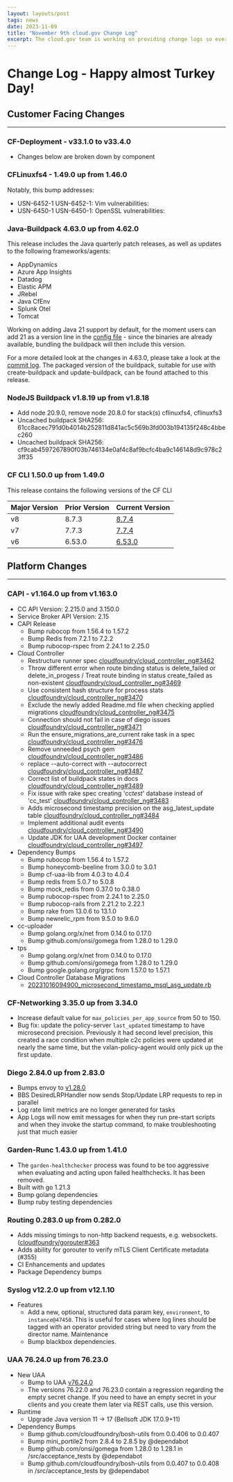 ```yaml
---
layout: layouts/post
tags: news
date: 2023-11-09
title: "November 9th cloud.gov Change Log"
excerpt: The cloud.gov team is working on providing change logs so everyone can see new features and updates.
---
```


# Change Log - Happy almost Turkey Day!

## Customer Facing Changes

---

### CF-Deployment - v33.1.0 to v33.4.0

- Changes below are broken down by component

### CFLinuxfs4 - 1.49.0 up from 1.46.0

Notably, this bump addresses:

- USN-6452-1 USN-6452-1: Vim vulnerabilities:
- USN-6450-1 USN-6450-1: OpenSSL vulnerabilities:

### Java-Buildpack 4.63.0 up from 4.62.0

This release includes the Java quarterly patch releases, as well as updates to the following frameworks/agents:

- AppDynamics
- Azure App Insights
- Datadog
- Elastic APM
- JRebel
- Java CfEnv
- Splunk Otel
- Tomcat

Working on adding Java 21 support by default, for the moment users can add 21 as a version line in the [config file](https://github.com/cloudfoundry/java-buildpack/blob/main/config/open_jdk_jre.yml) - since the binaries are already available, bundling the buildpack will then include this version.

For a more detailed look at the changes in 4.63.0, please take a look at the [commit log](https://github.com/cloudfoundry/java-buildpack/compare/v4.62.0...v4.63.0). The packaged version of the buildpack, suitable for use with create-buildpack and update-buildpack, can be found attached to this release.

### NodeJS Buildpack v1.8.19 up from v1.8.18

- Add node 20.9.0, remove node 20.8.0 for stack(s) cflinuxfs4, cflinuxfs3
- Uncached buildpack SHA256: 61cc8acec791d0b4014b252811d841ac5c569b3fd003b194135f248c4bbec260
- Uncached buildpack SHA256: cf9cab4597267890f03b746134e0af4c8af9bcfc4ba9c146148d9c978c23ff35

### CF CLI 1.50.0 up from 1.49.0

This release contains the following versions of the CF CLI

| Major Version | Prior Version | Current Version                                                    |
| ------------- | ------------- | ------------------------------------------------------------------ |
| v8            | 8.7.3         | [8.7.4](https://github.com/cloudfoundry/cli/releases/tag/v8.7.4)   |
| v7            | 7.7.3         | [7.7.4](https://github.com/cloudfoundry/cli/releases/tag/v7.7.4)   |
| v6            | 6.53.0        | [6.53.0](https://github.com/cloudfoundry/cli/releases/tag/v6.53.0) |

## Platform Changes

---

### CAPI - v1.164.0 up from v1.163.0

- CC API Version: 2.215.0 and 3.150.0
- Service Broker API Version: 2.15
- CAPI Release
  - Bump rubocop from 1.56.4 to 1.57.2
  - Bump Redis from 7.2.1 to 7.2.2
  - Bump rubocop-rspec from 2.24.1 to 2.25.0
- Cloud Controller
  - Restructure runner spec [cloudfoundry/cloud_controller_ng#3462](https://github.com/cloudfoundry/cloud_controller_ng/pull/3462)
  - Throw different error when route binding status is delete_failed or delete_in_progess / Treat route binding in status create_failed as non-existent [cloudfoundry/cloud_controller_ng#3469](https://github.com/cloudfoundry/cloud_controller_ng/pull/3469)
  - Use consistent hash structure for process stats [cloudfoundry/cloud_controller_ng#3470](https://github.com/cloudfoundry/cloud_controller_ng/pull/3470)
  - Exclude the newly added Readme.md file when checking applied migrations [cloudfoundry/cloud_controller_ng#3475](https://github.com/cloudfoundry/cloud_controller_ng/pull/3475)
  - Connection should not fail in case of diego issues [cloudfoundry/cloud_controller_ng#3471](https://github.com/cloudfoundry/cloud_controller_ng/pull/3471)
  - Run the ensure_migrations_are_current rake task in a spec [cloudfoundry/cloud_controller_ng#3476](https://github.com/cloudfoundry/cloud_controller_ng/pull/3476)
  - Remove unneeded psych gem [cloudfoundry/cloud_controller_ng#3486](https://github.com/cloudfoundry/cloud_controller_ng/pull/3486)
  - replace --auto-correct with --autocorrect [cloudfoundry/cloud_controller_ng#3487](https://github.com/cloudfoundry/cloud_controller_ng/pull/3487)
  - Correct list of buildpack states in docs [cloudfoundry/cloud_controller_ng#3489](https://github.com/cloudfoundry/cloud_controller_ng/pull/3489)
  - Fix issue with rake spec creating 'cc*test*' database instead of 'cc_test' [cloudfoundry/cloud_controller_ng#3483](https://github.com/cloudfoundry/cloud_controller_ng/pull/3483)
  - Adds microsecond timestamp precision on the asg_latest_update table [cloudfoundry/cloud_controller_ng#3484](https://github.com/cloudfoundry/cloud_controller_ng/pull/3484)
  - Implement additional audit events [cloudfoundry/cloud_controller_ng#3490](https://github.com/cloudfoundry/cloud_controller_ng/pull/3490)
  - Update JDK for UAA development Docker container [cloudfoundry/cloud_controller_ng#3497](https://github.com/cloudfoundry/cloud_controller_ng/pull/3497)
- Dependency Bumps
  - Bump rubocop from 1.56.4 to 1.57.2
  - Bump honeycomb-beeline from 3.0.0 to 3.0.1
  - Bump cf-uaa-lib from 4.0.3 to 4.0.4
  - Bump redis from 5.0.7 to 5.0.8
  - Bump mock_redis from 0.37.0 to 0.38.0
  - Bump rubocop-rspec from 2.24.1 to 2.25.0
  - Bump rubocop-rails from 2.21.2 to 2.22.1
  - Bump rake from 13.0.6 to 13.1.0
  - Bump newrelic_rpm from 9.5.0 to 9.6.0
- cc-uploader
  - Bump golang.org/x/net from 0.14.0 to 0.17.0
  - Bump github.com/onsi/gomega from 1.28.0 to 1.29.0
- tps
  - Bump golang.org/x/net from 0.14.0 to 0.17.0
  - Bump github.com/onsi/gomega from 1.28.0 to 1.29.0
  - Bump google.golang.org/grpc from 1.57.0 to 1.57.1
- Cloud Controller Database Migrations
  - [20231016094900_microsecond_timestamp_msql_asg_update.rb](https://github.com/cloudfoundry/cloud_controller_ng/blob/84832ff9ad9b8e261c4b5516d069701d7b165330/db/migrations/20231016094900_microsecond_timestamp_msql_asg_update.rb)

### CF-Networking 3.35.0 up from 3.34.0

- Increase default value for `max_policies_per_app_source` from 50 to 150.
- Bug fix: update the policy-server `last_updated` timestamp to have microsecond precision. Previously it had second level precision, this created a race condition when multiple c2c policies were updated at nearly the same time, but the vxlan-policy-agent would only pick up the first update.

### Diego 2.84.0 up from 2.83.0

- Bumps envoy to [v1.28.0](https://github.com/envoyproxy/envoy/releases/tag/v1.28.0)
- BBS DesiredLRPHandler now sends Stop/Update LRP requests to rep in parallel
- Log rate limit metrics are no longer generated for tasks
- App Logs will now emit messages for when they run pre-start scripts and when they invoke the startup command, to make troubleshooting just that much easier

### Garden-Runc 1.43.0 up from 1.41.0

- The `garden-healthchecker` process was found to be too aggressive when evaluating and acting upon failed healthchecks. It has been removed.
- Built with go 1.21.3
- Bump golang dependencies
- Bump ruby testing dependencies

### Routing 0.283.0 up from 0.282.0

- Adds missing timings to non-http backend requests, e.g. websockets. ([cloudfoundry/gorouter#363](https://github.com/cloudfoundry/gorouter/pull/363)
- Adds ability for gorouter to verify mTLS Client Certificate metadata (#355)
- CI Enhancements and updates
- Package Dependency bumps

### Syslog v12.2.0 up from v12.1.10

- Features
  - Add a new, optional, structured data param key, `environment`, to `instance@47450`. This is useful for cases where log lines should be tagged with an operator provided string but need to vary from the director name.
    Maintenance
  - Bump blackbox dependencies.

### UAA 76.24.0 up from 76.23.0

- New UAA
  - Bump to UAA [v76.24.0](https://github.com/cloudfoundry/uaa/releases/tag/v76.24.0)
  - The versions 76.22.0 and 76.23.0 contain a regression regarding the empty secret change. If you need to have an empty secret in your clients and you create them later via REST calls, use this version.
- Runtime
  - Upgrade Java version 11 -> 17 (Bellsoft JDK 17.0.9+11)
- Dependency Bumps
  - Bump github.com/cloudfoundry/bosh-utils from 0.0.406 to 0.0.407
  - Bump mini_portile2 from 2.8.4 to 2.8.5 by @dependabot
  - Bump github.com/onsi/gomega from 1.28.0 to 1.28.1 in /src/acceptance_tests by @dependabot
  - Bump github.com/cloudfoundry/bosh-utils from 0.0.407 to 0.0.408 in /src/acceptance_tests by @dependabot
